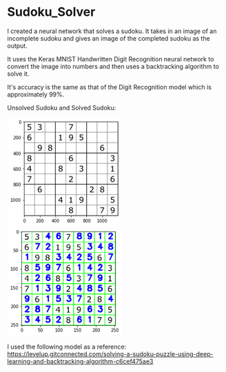 # Sudoku_Solver

I created a neural network that solves a sudoku. It takes in an image of an incomplete sudoku and gives an image of the completed sudoku as the output.

It uses the Keras MNIST Handwritten Digit Recognition neural network to convert the image into numbers and then uses a backtracking algorithm to solve it.

It's accuracy is the same as that of the Digit Recognition model which is approximately 99%.

Unsolved Sudoku and Solved Sudoku:

<img src="s2.png">                          <img src="s2-solved.png">
                         

I used the following model as a reference: https://levelup.gitconnected.com/solving-a-sudoku-puzzle-using-deep-learning-and-backtracking-algorithm-c6cef475ae3
